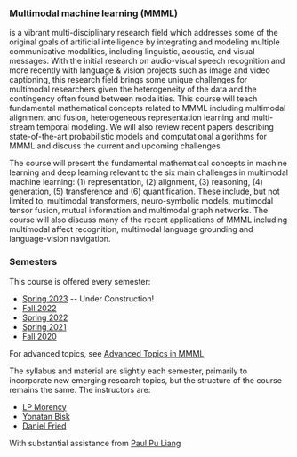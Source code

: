 
### Multimodal machine learning (MMML)
is a vibrant multi-disciplinary research field which addresses some of the original goals of artificial intelligence by integrating and modeling multiple communicative modalities, including linguistic, acoustic, and visual messages. With the initial research on audio-visual speech recognition and more recently with language & vision projects such as image and video captioning, this research field brings some unique challenges for multimodal researchers given the heterogeneity of the data and the contingency often found between modalities. This course will teach fundamental mathematical concepts related to MMML including multimodal alignment and fusion, heterogeneous representation learning and multi-stream temporal modeling. We will also review recent papers describing state-of-the-art probabilistic models and computational algorithms for MMML and discuss the current and upcoming challenges.

The course will present the fundamental mathematical concepts in machine learning and deep learning relevant to the six main challenges in multimodal machine learning: (1) representation, (2) alignment, (3) reasoning, (4) generation, (5) transference and (6) quantification. These include, but not limited to, multimodal transformers, neuro-symbolic models, multimodal tensor fusion, mutual information and multimodal graph networks. The course will also discuss many of the recent applications of MMML including multimodal affect recognition, multimodal language grounding and language-vision navigation.

### Semesters
This course is offered every semester:
- [Spring 2023](https://cmu-mml.github.io/spring2023/) -- Under Construction!
- [Fall 2022](https://cmu-mmml.github.io/fall2022/)
- [Spring 2022](https://cmu-mmml.github.io/spring2022/)
- [Spring 2021](https://cmu-mmml.github.io/spring2021/)
- [Fall 2020](https://cmu-mmml.github.io/fall2020/)

For advanced topics, see 
[Advanced Topics in MMML](https://cmu-multicomp-lab.github.io/adv-mmml-course/spring2022/)

The syllabus and material are slightly each semester, primarily to incorporate new emerging research topics, but the structure of the course remains the same. The instructors are:

- [LP Morency](http://multicomp.cs.cmu.edu/)
- [Yonatan Bisk](https://talkingtorobots.com/)
- [Daniel Fried](https://dpfried.github.io/)

With substantial assistance from [Paul Pu Liang](https://www.cs.cmu.edu/~pliang/)
